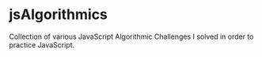 # jsAlgorithmics
Collection of various JavaScript Algorithmic Challenges I solved in order to practice JavaScript.

